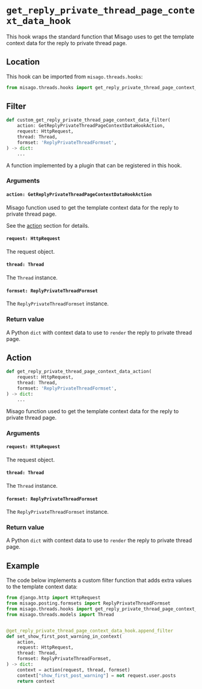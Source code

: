 # `get_reply_private_thread_page_context_data_hook`

This hook wraps the standard function that Misago uses to get the template context data for the reply to private thread page.


## Location

This hook can be imported from `misago.threads.hooks`:

```python
from misago.threads.hooks import get_reply_private_thread_page_context_data_hook
```


## Filter

```python
def custom_get_reply_private_thread_page_context_data_filter(
    action: GetReplyPrivateThreadPageContextDataHookAction,
    request: HttpRequest,
    thread: Thread,
    formset: 'ReplyPrivateThreadFormset',
) -> dict:
    ...
```

A function implemented by a plugin that can be registered in this hook.


### Arguments

#### `action: GetReplyPrivateThreadPageContextDataHookAction`

Misago function used to get the template context data for the reply to private thread page.

See the [action](#action) section for details.


#### `request: HttpRequest`

The request object.


#### `thread: Thread`

The `Thread` instance.


#### `formset: ReplyPrivateThreadFormset`

The `ReplyPrivateThreadFormset` instance.


### Return value

A Python `dict` with context data to use to `render` the reply to private thread page.


## Action

```python
def get_reply_private_thread_page_context_data_action(
    request: HttpRequest,
    thread: Thread,
    formset: 'ReplyPrivateThreadFormset',
) -> dict:
    ...
```

Misago function used to get the template context data for the reply to private thread page.


### Arguments

#### `request: HttpRequest`

The request object.


#### `thread: Thread`

The `Thread` instance.


#### `formset: ReplyPrivateThreadFormset`

The `ReplyPrivateThreadFormset` instance.


### Return value

A Python `dict` with context data to use to `render` the reply to private thread page.


## Example

The code below implements a custom filter function that adds extra values to the template context data:

```python
from django.http import HttpRequest
from misago.posting.formsets import ReplyPrivateThreadFormset
from misago.threads.hooks import get_reply_private_thread_page_context_data_hook
from misago.threads.models import Thread


@get_reply_private_thread_page_context_data_hook.append_filter
def set_show_first_post_warning_in_context(
    action,
    request: HttpRequest,
    thread: Thread,
    formset: ReplyPrivateThreadFormset,
) -> dict:
    context = action(request, thread, formset)
    context["show_first_post_warning"] = not request.user.posts
    return context
```